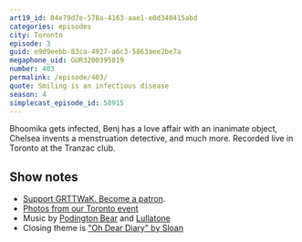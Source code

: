 ```yaml
---
art19_id: 04e79d7e-578a-4163-aae1-e0d340415abd
categories: episodes
city: Toronto
episode: 3
guid: e9d9eebb-83ca-4927-a6c3-5863aee2be7a
megaphone_uid: GUR3200395819
number: 403
permalink: /episode/403/
quote: Smiling is an infectious disease
season: 4
simplecast_episode_id: 58915
---
```


Bhoomika gets infected, Benj has a love affair with an inanimate object, Chelsea invents a menstruation detective, and much more. Recorded live in Toronto at the Tranzac club.

## Show notes
* [Support GRTTWaK. Become a patron](https://grownupsreadthingstheywroteaskids.com/support/?utm_source=podcast&utm_medium=referral&utm_campaign=403).
* [Photos from our Toronto event](https://www.facebook.com/media/set/?set=a.10154563654308600.1073741888.121054468599&type=1&l=3b177f41c8)
* Music by [Podington Bear](https://geo.itunes.apple.com/us/artist/podington-bear/id250459572?at=10lR7u&mt=1&app=music) and [Lullatone](https://geo.itunes.apple.com/us/artist/lullatone/id34467705?at=10lR7u&mt=1&app=music)
* Closing theme is ["Oh Dear Diary" by Sloan](http://sloan.spinshop.com/details/9850)
